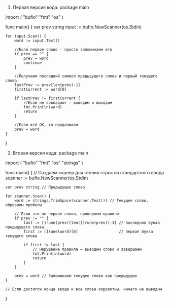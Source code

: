 1) Первая версия кода:
package main

import (
	"bufio"
	"fmt"
	"os"
)

func main() {
	var prev string
	input := bufio.NewScanner(os.Stdin)

	for input.Scan() {
		word := input.Text()

		//Если первое слово - просто запоминаем его
		if prev == "" {
			prev = word
			continue
		}

		//Получаем последний символ предыдущего слова и первый текущего слова
		lastPrev := prev[len(prev)-1]
		firstCurrent := word[0]

		if lastPrev != firstCurrent {
			//Если не совпадают - выводим и выходим
			fmt.Println(word)
			return
		}

		//Если всё ОК, то продолжаем
		prev = word
	}
}

2) Вторая версия кода:
package main

import (
	"bufio"
	"fmt"
	"os"
	"strings"
)

func main() {
	// Создаем сканер для чтения строк из стандартного ввода
	scanner := bufio.NewScanner(os.Stdin)

	var prev string // Предыдущее слово

	for scanner.Scan() {
		word := strings.TrimSpace(scanner.Text()) // Текущее слово, обрезаем пробелы

		// Если это не первое слово, проверяем правило
		if prev != "" {
			last := []rune(prev)[len([]rune(prev))-1] // последняя буква предыдущего слова
			first := []rune(word)[0]                  // первая буква текущего слова

			if first != last {
				// Нарушение правила — выводим слово и завершаем
				fmt.Println(word)
				return
			}
		}

		prev = word // Запоминаем текущее слово как предыдущее
	}

	// Если достигли конца ввода и все слова корректны, ничего не выводим
}